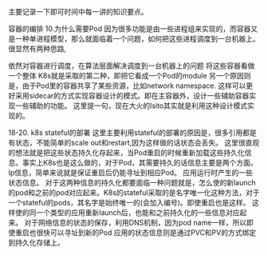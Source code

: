 
<!--more-->
主要记录一下即可时间中每一讲的知识要点。

容器的编排 10.为什么需要Pod 因为很多功能是由一些进程组来实现的，而容器又是一种单进程模型，那么就面临着一个问题，如何把这些进程调度到一台机器上。很显然有两种思路,

依然对容器进行调度，在算法层面解决调度到一台机器上的问题
将这些容器看做一个整体
K8s就是采取的第二种，即把它看成一个Pod的module 另一个原因则是，由于Pod里的容器共享了某些资源，比如network namespace. 这样可以更好采用sidecar的方式实现容器设计的模式。即在主容器外，设计一些辅助容器实现一些辅助的功能。 这里提一句，现在大火的Isito其实就是利用这种设计模式实现的。

18-20. k8s stateful的部署 这里主要利用stateful的部署的原因是，很多引用都是有状态，不能简单的scale out和restart,因为这样做的话状态会丢失。 这里很直观的想法就是把这些状态持久化存起来，当Pod重启的时候重新加载这些持久化信息。事实上K8s也是这么做的，对于Pod，其需要持久的话信息主要是两个方面。
Ip信息，简单来说就是保证重启后仍能寻址到相应Pod。
应用运行时产生的一些状态信息。 对于这两种信息的持久化都要面临一种问题就是，怎么使的新launch的pod和之前的pod对应起来。K8s的stateful采取的是名字唯一化这种方法，对于一个stateful的pods，其名字是始终唯一的(会加入编号)。即使重启也是这样。 这样使的同一个类型的应用重新launch后，也能和之前持久化的一些信息对应起来。 对于网络信息的状态的保存，利用DNS机制，因为pod name一样，所以即使重启也很快可以寻址到新的Pod 应用的状态信息则是通过PVC和PV的方式绑定到持久化存储上。
